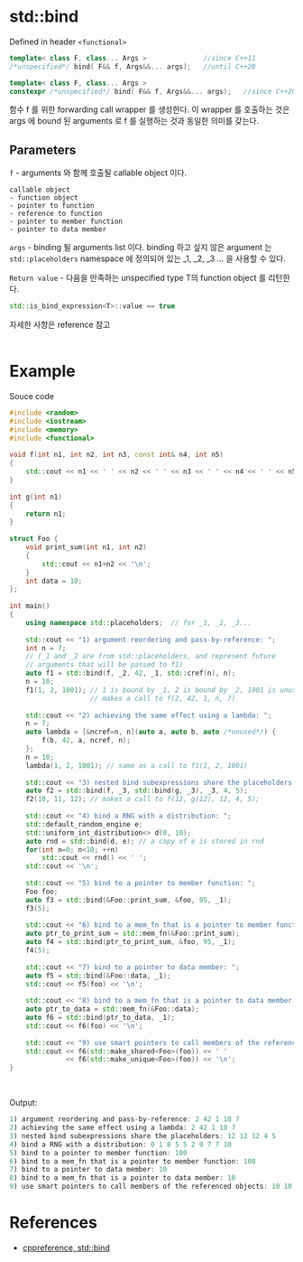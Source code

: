 # std::bind

Defined in header ```<functional>```

```c++
template< class F, class... Args >              //since C++11
/*unspecified*/ bind( F&& f, Args&&... args);   //until C++20

template< class F, class... Args >
constexpr /*unspecified*/ bind( F&& f, Args&&... args);   //since C++20
```

함수 f 를 위한 forwarding call wrapper 를 생성한다. 이 wrapper 를 호출하는 것은 args 에 bound 된 arguments 로 f 를 실행하는 것과 동일한 의미를 갖는다.

## Parameters
```f``` - arguments 와 함께 호출될 callable object 이다.
```
callable object
- function object
- pointer to function
- reference to function
- pointer to member function
- pointer to data member
```
```args``` - binding 될 arguments list 이다. binding 하고 싶지 않은 argument 는 ```std::placeholders``` namespace 에 정의되어 있는 _1, _2, _3 ... 을 사용할 수 있다.

```Return value``` - 다음을 만족하는 unspecified type T의 function object 를 리턴한다.
```c++ 
std::is_bind_expression<T>::value == true
```
자세한 사항은 reference 참고
<br><br>

# Example

Souce code
```c++
#include <random>
#include <iostream>
#include <memory>
#include <functional>
 
void f(int n1, int n2, int n3, const int& n4, int n5)
{
    std::cout << n1 << ' ' << n2 << ' ' << n3 << ' ' << n4 << ' ' << n5 << '\n';
}
 
int g(int n1)
{
    return n1;
}
 
struct Foo {
    void print_sum(int n1, int n2)
    {
        std::cout << n1+n2 << '\n';
    }
    int data = 10;
};
 
int main()
{
    using namespace std::placeholders;  // for _1, _2, _3...
 
    std::cout << "1) argument reordering and pass-by-reference: ";
    int n = 7;
    // (_1 and _2 are from std::placeholders, and represent future
    // arguments that will be passed to f1)
    auto f1 = std::bind(f, _2, 42, _1, std::cref(n), n);
    n = 10;
    f1(1, 2, 1001); // 1 is bound by _1, 2 is bound by _2, 1001 is unused
                    // makes a call to f(2, 42, 1, n, 7)
 
    std::cout << "2) achieving the same effect using a lambda: ";
    n = 7;
    auto lambda = [&ncref=n, n](auto a, auto b, auto /*unused*/) {
        f(b, 42, a, ncref, n);
    };
    n = 10;
    lambda(1, 2, 1001); // same as a call to f1(1, 2, 1001)
 
    std::cout << "3) nested bind subexpressions share the placeholders: ";
    auto f2 = std::bind(f, _3, std::bind(g, _3), _3, 4, 5);
    f2(10, 11, 12); // makes a call to f(12, g(12), 12, 4, 5);
 
    std::cout << "4) bind a RNG with a distribution: ";
    std::default_random_engine e;
    std::uniform_int_distribution<> d(0, 10);
    auto rnd = std::bind(d, e); // a copy of e is stored in rnd
    for(int n=0; n<10; ++n)
        std::cout << rnd() << ' ';
    std::cout << '\n';
 
    std::cout << "5) bind to a pointer to member function: ";
    Foo foo;
    auto f3 = std::bind(&Foo::print_sum, &foo, 95, _1);
    f3(5);
 
    std::cout << "6) bind to a mem_fn that is a pointer to member function: ";
    auto ptr_to_print_sum = std::mem_fn(&Foo::print_sum);
    auto f4 = std::bind(ptr_to_print_sum, &foo, 95, _1);
    f4(5);
 
    std::cout << "7) bind to a pointer to data member: ";
    auto f5 = std::bind(&Foo::data, _1);
    std::cout << f5(foo) << '\n';
 
    std::cout << "8) bind to a mem_fn that is a pointer to data member: ";
    auto ptr_to_data = std::mem_fn(&Foo::data);
    auto f6 = std::bind(ptr_to_data, _1);
    std::cout << f6(foo) << '\n';
 
    std::cout << "9) use smart pointers to call members of the referenced objects: ";
    std::cout << f6(std::make_shared<Foo>(foo)) << ' '
              << f6(std::make_unique<Foo>(foo)) << '\n';
}
```
<br>

Output:
```java
1) argument reordering and pass-by-reference: 2 42 1 10 7
2) achieving the same effect using a lambda: 2 42 1 10 7
3) nested bind subexpressions share the placeholders: 12 12 12 4 5
4) bind a RNG with a distribution: 0 1 8 5 5 2 0 7 7 10 
5) bind to a pointer to member function: 100
6) bind to a mem_fn that is a pointer to member function: 100
7) bind to a pointer to data member: 10
8) bind to a mem_fn that is a pointer to data member: 10
9) use smart pointers to call members of the referenced objects: 10 10
```


# References
- [cppreference, std::bind](https://en.cppreference.com/w/cpp/utility/functional/bind)